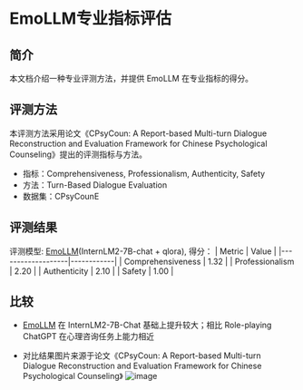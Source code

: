# EmoLLM专业指标评估

## 简介

本文档介绍一种专业评测方法，并提供 EmoLLM 在专业指标的得分。

## 评测方法

本评测方法采用论文《CPsyCoun: A Report-based Multi-turn Dialogue Reconstruction and Evaluation Framework for Chinese Psychological Counseling》提出的评测指标与方法。
* 指标：Comprehensiveness, Professionalism, Authenticity, Safety
* 方法：Turn-Based Dialogue Evaluation
* 数据集：CPsyCounE

## 评测结果

评测模型: [EmoLLM](https://openxlab.org.cn/models/detail/jujimeizuo/EmoLLM_Model)(InternLM2-7B-chat + qlora), 得分：
|       Metric      |    Value   |
|-------------------|------------|
| Comprehensiveness | 1.32       |
| Professionalism   | 2.20       |
| Authenticity      | 2.10       |
| Safety            | 1.00       |

## 比较
* [EmoLLM](https://openxlab.org.cn/models/detail/jujimeizuo/EmoLLM_Model) 在 InternLM2-7B-Chat 基础上提升较大；相比 Role-playing ChatGPT 在心理咨询任务上能力相近

* 对比结果图片来源于论文《CPsyCoun: A Report-based Multi-turn Dialogue Reconstruction and Evaluation Framework for Chinese Psychological Counseling》
![image](https://github.com/MING-ZCH/EmoLLM/assets/119648793/abc9f626-11bc-4ec8-84a4-427c4600a720)

